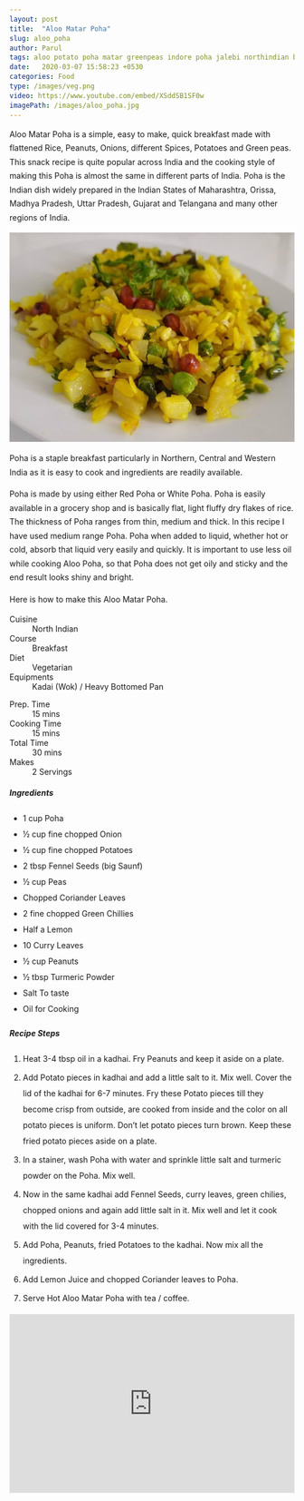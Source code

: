 ```yaml
---
layout: post
title:  "Aloo Matar Poha"
slug: aloo_poha
author: Parul
tags: aloo potato poha matar greenpeas indore poha jalebi northindian breakfast staple flattened rice peanuts quick easy indianbreakfast streetfood teatime snack eveningsnack kidstiffin ideas lunchbox foodyindianmom youtube likes food foodie foodlovers popular snack lessoil fit diet recipe kandapoha fluffy ujjainpoha
date:   2020-03-07 15:58:23 +0530
categories: Food
type: /images/veg.png
video: https://www.youtube.com/embed/XSddSB1SF0w
imagePath: /images/aloo_poha.jpg
---
```

<p class="text-justify" style="line-height: 175%;">
Aloo Matar Poha is a simple, easy to make, quick breakfast made with flattened Rice, Peanuts, Onions, different Spices, Potatoes and Green peas. This snack recipe is quite popular across India and the cooking style of making this Poha is almost the same in different parts of India. Poha is the Indian dish widely prepared in the Indian States of Maharashtra, Orissa, Madhya Pradesh, Uttar Pradesh, Gujarat and Telangana and many other regions of India.
</p>

<div class="row">
    <div class="col-md-12"><img src="../images/aloo_poha.jpg" alt="" class="rounded img-fluid mb-2"></div>
</div>

<p class="text-justify" style="line-height: 175%;">
Poha is a staple breakfast particularly in Northern, Central and Western India as it is easy to cook and ingredients are readily available.
</p>

<p class="text-justify" style="line-height: 175%;">
Poha is made by using either Red Poha or White Poha. Poha is easily available in a grocery shop and is basically flat, light fluffy dry flakes of rice. The thickness of Poha ranges from thin, medium and thick. In this recipe I have used medium range Poha. Poha when added to liquid, whether hot or cold, absorb that liquid very easily and quickly. It is important to use less oil while cooking Aloo Poha, so that Poha does not get oily and sticky and the end result looks shiny and bright.
</p>

<p class="text-justify" style="line-height: 175%;">
Here is how to make this Aloo Matar Poha.
</p>

<div class="row">
    <div class="col-md-6">
        <dl class="row">
            <dt class="col-sm-4">Cuisine</dt><dd class="col-sm-7">North Indian</dd>
            <dt class="col-sm-4">Course</dt><dd class="col-sm-7">Breakfast</dd>
            <dt class="col-sm-4">Diet</dt><dd class="col-sm-7">Vegetarian</dd>
            <dt class="col-sm-4">Equipments</dt><dd class="col-sm-7">Kadai (Wok) / Heavy Bottomed Pan</dd>
        </dl>
    </div>
    <div class="col-md-6">
        <dl class="row">
            <dt class="col-sm-5">Prep. Time</dt><dd class="col-sm-7">15 mins</dd>
            <dt class="col-sm-5">Cooking Time</dt><dd class="col-sm-7">15 mins</dd>
            <dt class="col-sm-5">Total Time</dt><dd class="col-sm-7">30 mins</dd>
            <dt class="col-sm-5">Makes</dt><dd class="col-sm-7">2 Servings</dd>
        </dl>
    </div>
</div>

<div class="recipe-section-divider"></div>
<div class="row" id="ingredients">
    <div class="col-md-12"><h5 class="font-weight-bold">Ingredients</h5></div>
</div>
<div class="row">
    <div class="col-md-12">
        <ul class="post-list" style="line-height: 200%">
            <li>1 cup Poha</li>
            <li>½ cup fine chopped Onion</li>
            <li>½ cup fine chopped Potatoes</li>
            <li>2 tbsp Fennel Seeds (big Saunf)</li>
            <li>½ cup Peas</li>
            <li>Chopped Coriander Leaves</li>
            <li>2 fine chopped Green Chillies</li>
            <li>Half a Lemon</li>
            <li>10 Curry Leaves</li>
            <li>½ cup Peanuts</li>
            <li>½ tbsp Turmeric Powder</li>
            <li>Salt To taste</li>
            <li>Oil for Cooking</li>
        </ul>
    </div>
</div>

<div class="recipe-section-divider"></div>
<div class="row" id="recipe">
    <div class="col-md-12"><h5 class="font-weight-bold">Recipe Steps</h5></div>
</div>
<div class="row">
    <div class="col-md-12">
        <ol class="post-list text-justify" style="line-height: 200%">
            <li style="margin-bottom:5px;">Heat 3-4 tbsp oil in a kadhai. Fry Peanuts and keep it aside on a plate.</li>
            <li style="margin-bottom:5px;">Add Potato pieces in kadhai and add a little salt to it. Mix well. Cover the lid of the kadhai for 6-7 minutes. Fry these Potato pieces till they become crisp from outside, are cooked from inside and the color on all potato pieces is uniform. Don’t let potato pieces turn brown. Keep these fried potato pieces aside on a plate.</li>
            <li style="margin-bottom:5px;">In a stainer, wash Poha with water and sprinkle little salt and turmeric powder on the Poha. Mix well. </li>
            <li style="margin-bottom:5px;">Now in the same kadhai add Fennel Seeds, curry leaves, green chilies, chopped onions and again add little salt in it. Mix well and let it cook with the lid covered for 3-4 minutes.</li>
            <li style="margin-bottom:5px;">Add Poha, Peanuts, fried Potatoes to the kadhai. Now mix all the ingredients.</li>
            <li style="margin-bottom:5px;">Add Lemon Juice and chopped Coriander leaves to Poha.</li>
            <li style="margin-bottom:5px;">Serve Hot Aloo Matar Poha with tea / coffee.</li>
        </ol>
    </div>
</div>
<div class="row" id="video">
    <div class="col-md-12">
        <div class="embed-responsive embed-responsive-16by9">
            <iframe width="100%" height="315" src="https://www.youtube.com/embed/XSddSB1SF0w" frameborder="0" allow="accelerometer; autoplay; encrypted-media; gyroscope; picture-in-picture" allowfullscreen></iframe>
        </div>
    </div>
</div>
<br>
